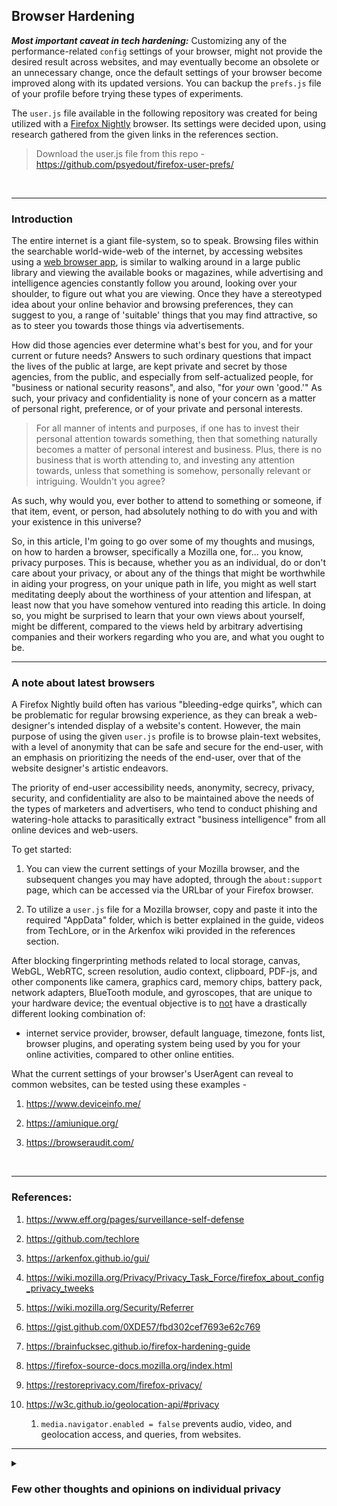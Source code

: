 ## Browser Hardening

***Most important caveat in tech hardening:*** Customizing any of the performance-related `config` settings of your browser, might not provide the desired result across websites, and may eventually become an obsolete or an unnecessary change, once the default settings of your browser become improved along with its updated versions. You can backup the `prefs.js` file of your profile before trying these types of experiments. 

The `user.js` file available in the following repository was created for being utilized with a [Firefox Nightly](www.mozilla.org/en-US/firefox/nightly/notes/) browser. Its settings were decided upon, using research gathered from the given links in the references section.

>Download the user.js file from this repo - https://github.com/psyedout/firefox-user-prefs/ 

<br>

---

### Introduction 

The entire internet is a giant file-system, so to speak. Browsing files within the searchable world-wide-web of the internet, by accessing websites using a [web browser app](https://en.wikipedia.org/wiki/Comparison_of_web_browsers), is similar to walking around in a large public library and viewing the available books or magazines, while advertising and intelligence agencies constantly follow you around, looking over your shoulder, to figure out what you are viewing. Once they have a stereotyped idea about your online behavior and browsing preferences, they can suggest to you, a range of 'suitable' things that you may find attractive, so as to steer you towards those things via advertisements. 

How did those agencies ever determine what's best for you, and for your current or future needs? Answers to such ordinary questions that impact the lives of the public at large, are kept private and secret by those agencies, from the public, and especially from self-actualized people, for "business or national security reasons", and also, "for *your* own 'good.'" As such, your privacy and confidentiality is none of your concern as a matter of personal right, preference, or of your private and personal interests. 

>For all manner of intents and purposes, if one has to invest their personal attention towards something, then that something naturally becomes a matter of personal interest and business. Plus, there is no business that is worth attending to, and investing any attention towards, unless that something is somehow, personally relevant or intriguing. Wouldn't you agree? 

As such, why would you, ever bother to attend to something or someone, if that item, event, or person, had absolutely nothing to do with you and with your existence in this universe? 

So, in this article, I'm going to go over some of my thoughts and musings, on how to harden a browser, specifically a Mozilla one, for... you know, privacy purposes. This is because, whether you as an individual, do or don't care about your privacy, or about any of the things that might be worthwhile in aiding your progress, on your unique path in life, you might as well start meditating deeply about the worthiness of your attention and lifespan, at least now that you have somehow ventured into reading this article. In doing so, you might be surprised to learn that your own views about yourself, might be different, compared to the views held by arbitrary advertising companies and their workers regarding who you are, and what you ought to be.

---

### A note about latest browsers

A Firefox Nightly build often has various "bleeding-edge quirks", which can be problematic for regular browsing experience, as they can break a web-designer's intended display of a website's content. However, the main purpose of using the given `user.js` profile is to browse plain-text websites, with a level of anonymity that can be safe and secure for the end-user, with an emphasis on prioritizing the needs of the end-user, over that of the website designer's artistic endeavors. 

The priority of end-user accessibility needs, anonymity, secrecy, privacy, security, and confidentiality are also to be maintained above the needs of the types of marketers and advertisers, who tend to conduct phishing and watering-hole attacks to parasitically extract "business intelligence" from all online devices and web-users. 

To get started: 

1. You can view the current settings of your Mozilla browser, and the subsequent changes you may have adopted, through the `about:support` page, which can be accessed via the URLbar of your Firefox browser. 

1. To utilize a `user.js` file for a Mozilla browser, copy and paste it into the required "AppData" folder, which is better explained in the guide, videos from TechLore, or in the Arkenfox wiki provided in the references section. 

After blocking fingerprinting methods related to local storage, canvas, WebGL, WebRTC, screen resolution, audio context, clipboard, PDF-js, and other components like camera, graphics card, memory chips, battery pack, network adapters, BlueTooth module, and gyroscopes, that are unique to your hardware device; the eventual objective is to <ins>not</ins> have a drastically different looking combination of: 

- internet service provider, browser, default language, timezone, fonts list, browser plugins, and operating system being used by you for your online activities, compared to other online entities. 
 
What the current settings of your browser's UserAgent can reveal to common websites, can be tested using these examples - 

1. https://www.deviceinfo.me/

1. https://amiunique.org/ 

1. https://browseraudit.com/

<br>

---

### References:

1. https://www.eff.org/pages/surveillance-self-defense

1. https://github.com/techlore

1. https://arkenfox.github.io/gui/

1. https://wiki.mozilla.org/Privacy/Privacy_Task_Force/firefox_about_config_privacy_tweeks

1. https://wiki.mozilla.org/Security/Referrer

1. https://gist.github.com/0XDE57/fbd302cef7693e62c769

1. https://brainfucksec.github.io/firefox-hardening-guide

1. https://firefox-source-docs.mozilla.org/index.html

1. https://restoreprivacy.com/firefox-privacy/

1. https://w3c.github.io/geolocation-api/#privacy 

    1. `media.navigator.enabled = false` prevents audio, video, and geolocation access, and queries, from websites.

---

<details><summary><h3>Few other thoughts and opinions on individual privacy</h3></summary>

The above method may be helpful and useful, in avoiding advertisements that can clutter your browsing experience, although the very same method might make you more conspicuous to public security and policing agencies, that happen to continuously monitor all incoming and outgoing online traffic, in your geolocation's region. 

As an analogy, imagine people walking in a public town-square, mask-less people, who are dressed in ordinary attire for doing their shopping at eateries and clothing stores. And then, imagine yourself, walking around in public, among those town's folk, wearing full-body, medieval armor. Wouldn't you suddenly stand out and be rather conspicuous, compared to the rest of the crowd? Well, the local night-watch or Gendarmerie (police and armed forces), might be interested to know why a person dressed in armor avoids all banking, shopping, and other outlets, only to go to the library to read some "tech magazines." They might also be intrigued by how the person in armor, suddenly appears and then disappears, and seems to have no discernible identity, but can somehow, pass by check-posts, like a ghost. 

>Of course, after a few months and years, it may become entirely ordinary, and not seem too atypical or arbitrary, to any onlookers and overseers, if even one out every ten persons within the hypothetical towns-square, happen to look identical, while wearing the same silly-looking armor. 

The hypothetical town-square, is the world-wide-web, which has a daily crowd of hundreds of millions of human users, and billions of bots. Recording what each entity is, where it is from, what it is doing, how it is doing the things it appears to be doing, what its unique characteristics are, what it's presumable intentions might be, and what it might intend to do next, is the basic bread-and-butter of companies like Google, Microsoft, Apple, Baidu, Visa, Master Card, etc. 

So you see, once a browser app is hardened, and makes it less easy for state-sponsored and corporate entities to violate individuals' privacy, the harmful and hurtful entities among them, might simply attack the nearest of your kith and kin, and compromise your home's and workplaces' routers, to install malware into the devices used by your contacts and relationships, in order to vector an attack at you. 

So what will you need to do next? You will need to harden those routers and the operating systems, of all your devices, in order to protect the people you care about to the best extent possible, while adopting strategies and techniques for those attack vectors to be redirected at cybernetic "honey-pots." All of that seems like a massive chore, because it is. 

Preventing and admonishing, threat-actors and wrongdoers, was supposed to be an important job to be handled by public security administrators, and the judiciary, of each country. But, there are limitations to how well a judiciary along with its appendages can perform its duties, especially when the rest of the world moves at a pace that is a whole lot faster, than a local judiciary's archaic knowledge and procedures concerning cybernetic-systems. 

Who will protect the financiers, court officials, public service officers, and military personnel of your country from the insidious attacks orchestrated by supremacists? Well, weren't those police and military personnel of your country, the more qualified ones, who were supposed to be "the protectors", to protect you and themselves from all manner of human made tragedies and attacks?

Ah yes, they are as financially poor as you have been; and they also have been suffering the consequences of inequity, as you have been, if not more. Correct, *The Fifth-Estate* cannot help you nor itself, if numerous financiers, legislators, public service officers, and military personnel, of every other country, also get sucked into the greed of predatory and parasitic capitalism. 

There are other versions of social capitalism and symbiotic, or cooperative forms of existence, but for supremacists, the ultimate form of 'universal truth, reality, and wisdom', has to do with the maxim of, "eat-or-be-eaten." They do not seem to realize that only biological viruses and bacteria live by that bestial maxim, and that evolved species need not be destructive while working towards a daily-goal of equitable living, and sustainability. 

Therefore, you may be able to understand and agree that: as the thieves, usurpers, rapists, and murderers of this world continue to get richer and cleverer, and increase their usage of advanced technologies towards destruction of humanity, (which they acquire and distribute via multi-national and shell corporations, particularly to violate and abuse the sanctity of hundreds of millions of innocent people throughout the world, and to rob or steal equities from targeted communities), there remains no policing agency or legislative authority, to prevent or halt, the murderous activities of wrongdoers, and to arrest those willful violators; especially when influential members of in-charge public service agencies of numerous countries, happen to be colluding with the thieves and marauding bandits of this world. 

>Of course, there is some hope that within those very same conglomerates and agencies, there other conscientious people who can mend and repair the errors of their 'friends and colleagues'. 

Now, would the pillagers and marauders increase the range of their threats, violations, and subversive actions directed at you, if you were to harden your online and on-ground defenses to become more resilient? If you attempt to prevent molesters from groping you and your data, would they become more heavy-handed in wanting to violate you, with much more forceful and mechanistic zeal? They would, as they always have, not only because they can, but because they simply cannot tolerate the idea that there can exist such beings in this universe, who will not allow themselves to be subdued or preyed upon, by parasitic and predatory capitalists. The only thing that those fiends know to do, because of their age-old colonial habits, is to evade detection while sapping and violating every other person's privacy, in order to steal valuable personal, private, and confidential information of targeted individuals and groups; all the while, maintaining their own anonymity and secrecy. They know all too well that, **"information is power"**, and they intend to have supreme power over all individuals and peoples, throughout all possible realms. 

So, after you have come to realize that those rotten fiends will never stop, under any circumstances, only to hurt and destroy every relationship you've ever cared for, because they already have, and that those conniving and beguiling cheats will continue to usurp power, to make your life increasingly difficult, and that they will continue to use their insidious ways to injure each and every person you can ever love or care about, you will figure out a new approach to life, by either choosing to submit to them, or by choosing to be free. 

</details>
